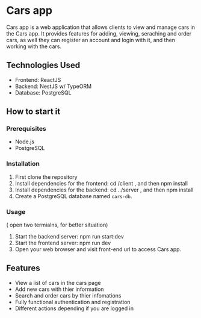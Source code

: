 # Cars app
Cars app is a web application that allows clients to view and manage cars in the Cars app. It provides features for adding, viewing, seraching and order cars, as well they can register an account and login with it, and then working with the cars.

## Technologies Used

- Frontend: ReactJS
- Backend: NestJS w/ TypeORM
- Database: PostgreSQL

## How to start it

### Prerequisites

- Node.js 
- PostgreSQL

### Installation

1. First clone the repository
2. Install dependencies for the frontend:
cd /client , and then npm install
3. Install dependencies for the backend:
cd ../server , and then npm install
4. Create a PostgreSQL database named `cars-db`.

### Usage 

( open two termialns, for better situation)
1. Start the backend server: npm run start:dev
2. Start the frontend server: npm run dev
3. Open your web browser and visit front-end url to access Cars app.

## Features

- View a list of cars in the cars page
- Add new cars with thier information
- Search and order cars by thier infomations 
- Fully functional authentication and registration
- Different actions depending if you are logged in 

